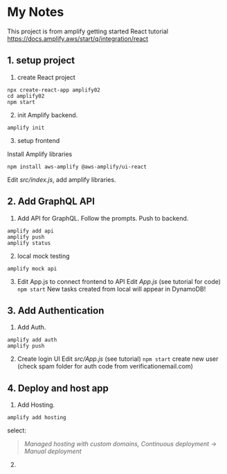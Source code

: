 # My Notes

This project is from amplify getting started React tutorial
https://docs.amplify.aws/start/q/integration/react

## 1. setup project

1. create React project
```
npx create-react-app amplify02
cd amplify02
npm start
```
2. init Amplify backend.
```
amplify init
```
3. setup frontend

Install Amplify libraries 
```
npm install aws-amplify @aws-amplify/ui-react
```

Edit *src/index.js*, add amplify libraries.

## 2. Add GraphQL API

1. Add API for GraphQL. Follow the prompts. Push to backend.
```
amplify add api
amplify push
amplify status
```

2. local mock testing
```
amplify mock api
```

3. Edit App.js to connect frontend to API
Edit *App.js* (see tutorial for code)
```npm start```
New tasks created from local will appear in DynamoDB!

## 3. Add Authentication

1. Add Auth.
```
amplify add auth
amplify push
```

2. Create login UI
Edit *src/App.js* (see tutorial)
```npm start```
create new user (check spam folder for auth code from verificationemail.com)

## 4. Deploy and host app

1. Add Hosting.
```
amplify add hosting
```
select:
> *Managed hosting with custom domains, Continuous deployment*
>  -> *Manual deployment*

2. 

